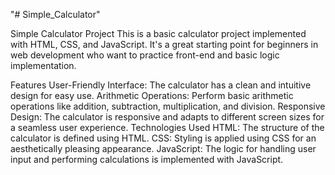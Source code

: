 "# Simple_Calculator" 

Simple Calculator Project
This is a basic calculator project implemented with HTML, CSS, and JavaScript. It's a great starting point for beginners in web development who want to practice front-end and basic logic implementation.

Features
User-Friendly Interface: The calculator has a clean and intuitive design for easy use.
Arithmetic Operations: Perform basic arithmetic operations like addition, subtraction, multiplication, and division.
Responsive Design: The calculator is responsive and adapts to different screen sizes for a seamless user experience.
Technologies Used
HTML: The structure of the calculator is defined using HTML.
CSS: Styling is applied using CSS for an aesthetically pleasing appearance.
JavaScript: The logic for handling user input and performing calculations is implemented with JavaScript.
